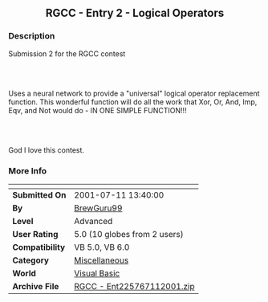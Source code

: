 ﻿<div align="center">

## RGCC \- Entry 2 \- Logical Operators


</div>

### Description

Submission 2 for the RGCC contest

<BR><BR>

Uses a neural network to provide a "universal" logical operator replacement function. This wonderful function will do all the work that Xor, Or, And, Imp, Eqv, and Not would do - IN ONE SIMPLE FUNCTION!!!

<BR><BR>

God I love this contest.
 
### More Info
 


<span>             |<span>
---                |---
**Submitted On**   |2001-07-11 13:40:00
**By**             |[BrewGuru99](https://github.com/Planet-Source-Code/PSCIndex/blob/master/ByAuthor/brewguru99.md)
**Level**          |Advanced
**User Rating**    |5.0 (10 globes from 2 users)
**Compatibility**  |VB 5\.0, VB 6\.0
**Category**       |[Miscellaneous](https://github.com/Planet-Source-Code/PSCIndex/blob/master/ByCategory/miscellaneous__1-1.md)
**World**          |[Visual Basic](https://github.com/Planet-Source-Code/PSCIndex/blob/master/ByWorld/visual-basic.md)
**Archive File**   |[RGCC \- Ent225767112001\.zip](https://github.com/Planet-Source-Code/brewguru99-rgcc-entry-2-logical-operators__1-24914/archive/master.zip)








